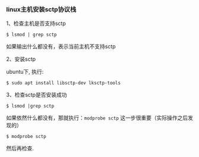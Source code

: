 ### linux主机安装sctp协议栈

1、检查主机是否支持sctp

```
$ lsmod | grep sctp
```

如果输出什么都没有，表示当前主机不支持sctp

2、安装sctp

ubuntu下, 执行:

```
$ sudo apt install libsctp-dev lksctp-tools
```

3、检查sctp是否安装成功

```
$ lsmod |grep sctp
```

如果依然什么都没有，那就执行：`modprobe sctp`  这一步很重要（实际操作之后发现的）

```
$ modprobe sctp
```
然后再检查.

